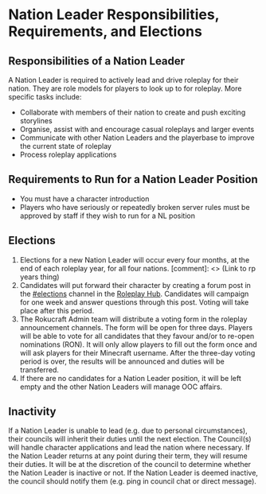 # Nation Leader Responsibilities, Requirements, and Elections

## Responsibilities of a Nation Leader

A Nation Leader is required to actively lead and drive roleplay for their nation. They are role models for players to look up to for roleplay. More specific tasks include:

- Collaborate with members of their nation to create and push exciting storylines
- Organise, assist with and encourage casual roleplays and larger events
- Communicate with other Nation Leaders and the playerbase to improve the current state of roleplay
- Process roleplay applications

## Requirements to Run for a Nation Leader Position

- You must have a character introduction
- Players who have seriously or repeatedly broken server rules must be approved by staff if they wish to run for a NL position

## Elections

1. Elections for a new Nation Leader will occur every four months, at the end of each roleplay year, for all four nations.
[comment]: <> (Link to rp years thing)
2. Candidates will put forward their character by creating a forum post in the [#elections](https://discord.com/channels/641386636453871656/1104875951378141314) channel in the [Roleplay Hub](https://discord.gg/tjqX25pH37). Candidates will campaign for one week and answer questions through this post. Voting will take place after this period.
3. The Rokucraft Admin team will distribute a voting form in the roleplay announcement channels. The form will be open for three days. Players will be able to vote for all candidates that they favour and/or to re-open nominations (RON). It will only allow players to fill out the form once and will ask players for their Minecraft username. After the three-day voting period is over, the results will be announced and duties will be transferred.
4. If there are no candidates for a Nation Leader position, it will be left empty and the other Nation Leaders will manage OOC affairs.

## Inactivity

If a Nation Leader is unable to lead (e.g. due to personal circumstances), their councils will inherit their duties until the next election. The Council(s) will handle character applications and lead the nation where necessary. If the Nation Leader returns at any point during their term, they will resume their duties. It will be at the discretion of the council to determine whether the Nation Leader is inactive or not. If the Nation Leader is deemed inactive, the council should notify them (e.g. ping in council chat or direct message).
